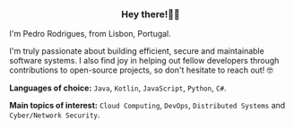 <h3 align="center">Hey there!👋🏻</h3>

I'm Pedro Rodrigues, from Lisbon, Portugal.

I'm truly passionate about building efficient, secure and maintainable software systems. I also find joy in helping out fellow developers through contributions to open-source projects, so don't hesitate to reach out! 🤓

**Languages of choice:** `Java`, `Kotlin`, `JavaScript`, `Python`, `C#`.

**Main topics of interest:** `Cloud Computing`, `DevOps`, `Distributed Systems` and `Cyber/Network Security`.
